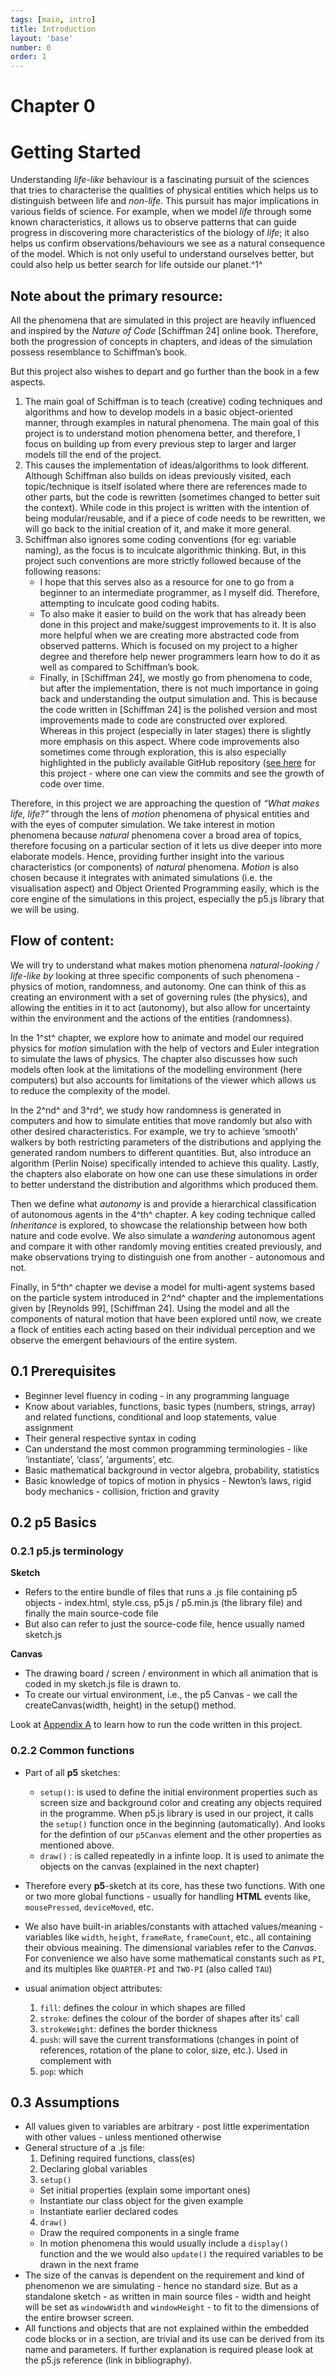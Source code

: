 ```yaml
---
tags: [main, intro]
title: Introduction
layout: 'base'
number: 0
order: 1
---
```


# Chapter 0

# Getting Started

Understanding *life-like* behaviour is a fascinating pursuit of the sciences that tries to characterise the qualities of physical entities which helps us to distinguish between life and *non-life*. This pursuit has major implications in various fields of science. For example, when we model *life* through some known characteristics, it allows us to observe patterns that can guide progress in discovering more characteristics of the biology of *life*; it also helps us confirm observations/behaviours we see as a natural consequence of the model. Which is not only useful to understand ourselves better, but could also help us better search for life outside our planet.^1^

## Note about the primary resource:

All the phenomena that are simulated in this project are heavily influenced and inspired by the *Nature of Code* [Schiffman 24] online book. Therefore, both the progression of concepts in chapters, and ideas of the simulation possess resemblance to Schiffman’s book.

But this project also wishes to depart and go further than the book in a few aspects.

1. The main goal of Schiffman is to teach (creative) coding techniques and algorithms and how to develop models in a basic object-oriented manner, through examples in natural phenomena. The main goal of this project is to understand motion phenomena better, and therefore, I focus on building up from every previous step to larger and larger models till the end of the project.
2. This causes the implementation of ideas/algorithms to look different. Although Schiffman also builds on ideas previously visited, each topic/technique is itself isolated where there are references made to other parts, but the code is rewritten (sometimes changed to better suit the context). While code in this project is written with the intention of being modular/reusable, and if a piece of code needs to be rewritten, we will go back to the initial creation of it, and make it more general.
3. Schiffman also ignores some coding conventions (for eg: variable naming), as the focus is to inculcate algorithmic thinking. But, in this project such conventions are more strictly followed because of the following reasons:
   - I hope that this serves also as a resource for one to go from a beginner to an intermediate programmer, as I myself did. Therefore, attempting to inculcate good coding habits.
   - To also make it easier to build on the work that has already been done in this project and make/suggest improvements to it. It is also more helpful when we are creating more abstracted code from observed patterns. Which is focused on my project to a higher degree and therefore help newer programmers learn how to do it as well as compared to Schiffman’s book.
   - Finally, in \[Schiffman 24\], we mostly go from phenomena to code, but after the implementation, there is not much importance in going back and understanding the output simulation and. This is because the code written in [Schiffman 24] is the polished version and most improvements made to code are constructed over explored. Whereas in this project (especially in later stages) there is slightly more emphasis on this aspect. Where code improvements also sometimes come through exploration, this is also especially highlighted in the publicly available GitHub repository ([see here](https://github.com/beeezal/Honours-project-codes) for this project - where one can view the commits and see the growth of code over time.

Therefore, in this project we are approaching the question of *“What makes life, life?”* through the lens of *motion* phenomena of physical entities and with the eyes of computer simulation. We take interest in motion phenomena because *natural* phenomena cover a broad area of topics, therefore focusing on a particular section of it lets us dive deeper into more elaborate models. Hence, providing further insight into the various characteristics (or components) of *natural* phenomena. *Motion* is also chosen because it integrates with animated simulations (i.e. the visualisation aspect) and Object Oriented Programming easily, which is the core engine of the simulations in this project, especially the p5.js library that we will be using.

## Flow of content:

We will try to understand what makes motion phenomena *natural-looking / life-like by* looking at three specific components of such phenomena - physics of motion, randomness, and autonomy. One can think of this as creating an environment with a set of governing rules (the physics), and allowing the entities in it to act (autonomy), but also allow for uncertainty within the environment and the actions of the entities (randomness).

In the 1^st^ chapter, we explore how to animate and model our required physics for *motion* simulation with the help of vectors and Euler integration to simulate the laws of physics. The chapter also discusses how such models often look at the limitations of the modelling environment (here computers) but also accounts for limitations of the viewer which allows us to reduce the complexity of the model.

In the 2^nd^ and 3^rd^, we study how randomness is generated in computers and how to simulate entities that move randomly but also with other desired characteristics. For example, we try to achieve ‘smooth’ walkers by both restricting parameters of the distributions and applying the generated random numbers to different quantities. But, also introduce an algorithm (Perlin Noise) specifically intended to achieve this quality. Lastly, the chapters also elaborate on how one can use these simulations in order to better understand the distribution and algorithms which produced them.

Then we define what *autonomy* is and provide a hierarchical classification of autonomous agents in the 4^th^ chapter. A key coding technique called *Inheritance* is explored, to showcase the relationship between how both nature and code evolve. We also simulate a *wandering* autonomous agent and compare it with other randomly moving entities created previously, and make observations trying to distinguish one from another - autonomous and not.

Finally, in 5^th^ chapter we devise a model for multi-agent systems based on the particle system introduced in 2^nd^ chapter and the implementations given by [Reynolds 99], [Schiffman 24]. Using the model and all the components of natural motion that have been explored until now, we create a flock of entities each acting based on their individual perception and we observe the emergent behaviours of the entire system.

## 0.1 Prerequisites

- Beginner level fluency in coding - in any programming language
- Know about variables, functions, basic types (numbers, strings, array) and related functions, conditional and loop statements, value assignment
- Their general respective syntax in coding
- Can understand the most common programming terminologies - like ‘instantiate’, ‘class’, ‘arguments’, etc.
- Basic mathematical background in vector algebra, probability, statistics
- Basic knowledge of topics of motion in physics - Newton’s laws, rigid body mechanics - collision, friction and gravity

## 0.2 p5 Basics

### 0.2.1 p5.js terminology

**Sketch**

- Refers to the entire bundle of files that runs a .js file containing p5 objects - index.html, style.css, p5.js / p5.min.js (the library file) and finally the main source-code file
- But also can refer to just the source-code file, hence usually named sketch.js

**Canvas**

- The drawing board / screen / environment in which all animation that is coded in my sketch.js file is drawn to.
- To create our virtual environment, i.e., the p5 Canvas - we call the createCanvas(width, height) in the setup() method.

Look at [Appendix A]() to learn how to run the code written in this project.

### 0.2.2 Common functions

- Part of all **p5** sketches:
  - `setup()`: is used to define the initial environment properties such as screen size and background color
  and creating any objects required in the programme. When p5.js library is used in our project, it calls the `setup()` function once in the beginning (automatically). And looks for the defintion of our `p5Canvas` element and the other properties as mentioned above.
  - `draw()` : is called repeatedly in a infinte loop. It is used to animate the objects on the canvas (explained in the next chapter)

- Therefore every **p5**-sketch at its core, has these two functions. With one or two more global functions - usually for handling **HTML** events like, `mousePressed`, `deviceMoved`, etc.

- We also have built-in ariables/constants with attached values/meaning - variables like `width`, `height`, `frameRate`, `frameCount`, etc., all containing their obvious meaining. The dimensional variables refer to the   _Canvas_. 
For convenience we also have some mathematical constants such as `PI`, and its multiples like `QUARTER-PI` and `TWO-PI` (also called `TAU`)


- usual animation object attributes:
  1. `fill`: defines the colour in which shapes are filled
  2. `stroke`: defines the colour of the border of shapes after its' call
  3. `strokeWeight`: defines the border thickness
  4. `push`: will save the current transformations (changes in point of references, rotation of the plane to color, size, etc.). Used in complement with
  5. `pop`: which

## 0.3 Assumptions

- All values given to variables are arbitrary - post little experimentation with other values - unless mentioned otherwise
- General structure of a .js file:
  1. Defining required functions, class(es)
  2. Declaring global variables
  3. `setup()`
    * Set initial properties (explain some important ones)
    * Instantiate our class object for the given example
    * Instantiate earlier declared codes
  4. `draw()`
    * Draw the required components in a single frame
    * In motion phenomena this would usually include a `display() `function and the we would also `update()` the required variables to be drawn in the next frame
- The size of the canvas is dependent on the requirement and kind of phenomenon we are simulating - hence no standard size. But as a standalone sketch - as written in main source files - width and height will be set as `windowWidth` and `windowHeight` - to fit to the dimensions of the entire browser screen.
- All functions and objects that are not explained within the embedded code blocks or in a section, are trivial and its use can be derived from its name and parameters. If further explanation is required please look at the p5.js reference (link in bibliography).